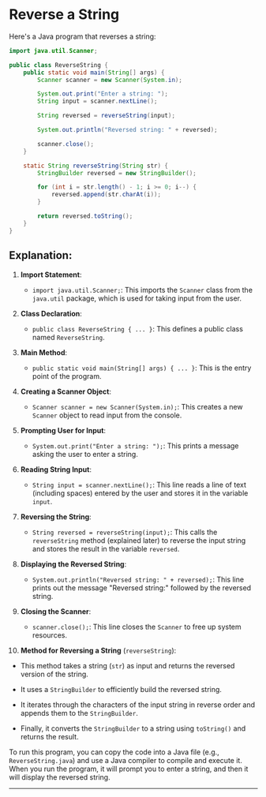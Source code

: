 # Reverse a String

Here's a Java program that reverses a string:

```java
import java.util.Scanner;

public class ReverseString {
    public static void main(String[] args) {
        Scanner scanner = new Scanner(System.in);

        System.out.print("Enter a string: ");
        String input = scanner.nextLine();

        String reversed = reverseString(input);

        System.out.println("Reversed string: " + reversed);

        scanner.close();
    }

    static String reverseString(String str) {
        StringBuilder reversed = new StringBuilder();

        for (int i = str.length() - 1; i >= 0; i--) {
            reversed.append(str.charAt(i));
        }

        return reversed.toString();
    }
}
```

## Explanation:

1. **Import Statement**:
    - `import java.util.Scanner;`: This imports the `Scanner` class from the `java.util` package, which is used for
      taking input from the user.

2. **Class Declaration**:
    - `public class ReverseString { ... }`: This defines a public class named `ReverseString`.

3. **Main Method**:
    - `public static void main(String[] args) { ... }`: This is the entry point of the program.

4. **Creating a Scanner Object**:
    - `Scanner scanner = new Scanner(System.in);`: This creates a new `Scanner` object to read input from the console.

5. **Prompting User for Input**:
    - `System.out.print("Enter a string: ");`: This prints a message asking the user to enter a string.

6. **Reading String Input**:
    - `String input = scanner.nextLine();`: This line reads a line of text (including spaces) entered by the user and
      stores it in the variable `input`.

7. **Reversing the String**:
    - `String reversed = reverseString(input);`: This calls the `reverseString` method (explained later) to reverse the
      input string and stores the result in the variable `reversed`.

8. **Displaying the Reversed String**:
    - `System.out.println("Reversed string: " + reversed);`: This line prints out the message "Reversed string:"
      followed by the reversed string.

9. **Closing the Scanner**:
    - `scanner.close();`: This line closes the `Scanner` to free up system resources.

10. **Method for Reversing a String** (`reverseString`):

- This method takes a string (`str`) as input and returns the reversed version of the string.

- It uses a `StringBuilder` to efficiently build the reversed string.

- It iterates through the characters of the input string in reverse order and appends them to the `StringBuilder`.

- Finally, it converts the `StringBuilder` to a string using `toString()` and returns the result.

To run this program, you can copy the code into a Java file (e.g., `ReverseString.java`) and use a Java compiler to
compile and execute it. When you run the program, it will prompt you to enter a string, and then it will display the
reversed string.

---